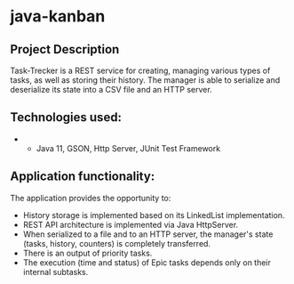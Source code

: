 # java-kanban

Project Description
-
Task-Trecker is a REST service for creating, managing various types
of tasks, as well as storing their history. The manager is able to serialize and
deserialize its state into a CSV file and an HTTP server.


Technologies used:
-

- - Java 11, GSON, Http Server, JUnit Test Framework

Application functionality:
-
The application provides the opportunity to:

-  History storage is implemented based on its LinkedList implementation.
-  REST API architecture is implemented via Java HttpServer.
- When serialized to a file and to an HTTP server, the manager's state (tasks, history, counters) is completely transferred.
- There is an output of priority tasks.
- The execution (time and status) of Epic tasks depends only on their internal subtasks.
